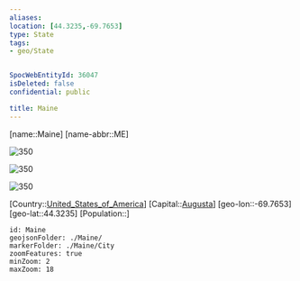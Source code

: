 ```yaml
---
aliases: 
location: [44.3235,-69.7653]
type: State
tags:
- geo/State


SpocWebEntityId: 36047
isDeleted: false
confidential: public

title: Maine
---
```

[name::Maine]
[name-abbr::ME]

![350](geo/Continent/North-America/United_States_of_America/Maine/Coat_of_arms_of_Maine.svg)

![350](geo/Continent/North-America/United_States_of_America/Maine/Seal_of_Maine.svg)

![350](geo/Continent/North-America/United_States_of_America/Maine/Flag_of_Maine.svg)

[Country::[United_States_of_America](geo/Continent/North-America/United_States_of_America.md)]
[Capital::[Augusta](geo/Continent/North-America/United_States_of_America/Maine/City/Augusta.md)]
[geo-lon::-69.7653]
[geo-lat::44.3235]
[Population::]



```leaflet
id: Maine
geojsonFolder: ./Maine/
markerFolder: ./Maine/City
zoomFeatures: true 
minZoom: 2 
maxZoom: 18
```


